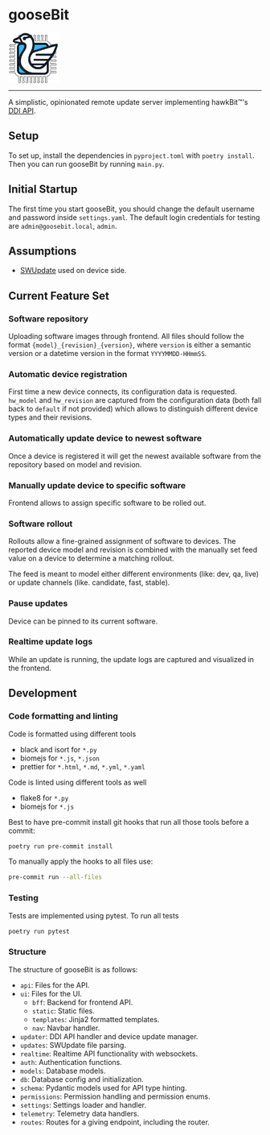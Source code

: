 # gooseBit

<img src="docs/img/goosebit-logo.png" style="width: 100px; height: 100px; display: block;">

---

A simplistic, opinionated remote update server implementing hawkBit™'s [DDI API](https://eclipse.dev/hawkbit/apis/ddi_api/).

## Setup

To set up, install the dependencies in `pyproject.toml` with `poetry install`. Then you can run gooseBit by running `main.py`.

## Initial Startup

The first time you start gooseBit, you should change the default username and password inside `settings.yaml`.
The default login credentials for testing are `admin@goosebit.local`, `admin`.

## Assumptions

-   [SWUpdate](https://swupdate.org) used on device side.

## Current Feature Set

### Software repository

Uploading software images through frontend. All files should follow the format `{model}_{revision}_{version}`, where
`version` is either a semantic version or a datetime version in the format `YYYYMMDD-HHmmSS`.

### Automatic device registration

First time a new device connects, its configuration data is requested. `hw_model` and `hw_revision` are captured from
the configuration data (both fall back to `default` if not provided) which allows to distinguish different device
types and their revisions.

### Automatically update device to newest software

Once a device is registered it will get the newest available software from the repository based on model and revision.

### Manually update device to specific software

Frontend allows to assign specific software to be rolled out.

### Software rollout

Rollouts allow a fine-grained assignment of software to devices. The reported device model and revision is combined
with the manually set feed value on a device to determine a matching rollout.

The feed is meant to model either different environments (like: dev, qa, live) or update channels (like. candidate,
fast, stable).

### Pause updates

Device can be pinned to its current software.

### Realtime update logs

While an update is running, the update logs are captured and visualized in the frontend.

## Development

### Code formatting and linting

Code is formatted using different tools

-   black and isort for `*.py`
-   biomejs for `*.js`, `*.json`
-   prettier for `*.html`, `*.md`, `*.yml`, `*.yaml`

Code is linted using different tools as well

-   flake8 for `*.py`
-   biomejs for `*.js`

Best to have pre-commit install git hooks that run all those tools before a commit:

```bash
poetry run pre-commit install
```

To manually apply the hooks to all files use:

```bash
pre-commit run --all-files
```

### Testing

Tests are implemented using pytest. To run all tests

```bash
poetry run pytest
```

### Structure

The structure of gooseBit is as follows:

-   `api`: Files for the API.
-   `ui`: Files for the UI.
    -   `bff`: Backend for frontend API.
    -   `static`: Static files.
    -   `templates`: Jinja2 formatted templates.
    -   `nav`: Navbar handler.
-   `updater`: DDI API handler and device update manager.
-   `updates`: SWUpdate file parsing.
-   `realtime`: Realtime API functionality with websockets.
-   `auth`: Authentication functions.
-   `models`: Database models.
-   `db`: Database config and initialization.
-   `schema`: Pydantic models used for API type hinting.
-   `permissions`: Permission handling and permission enums.
-   `settings`: Settings loader and handler.
-   `telemetry`: Telemetry data handlers.
-   `routes`: Routes for a giving endpoint, including the router.
